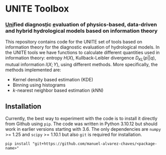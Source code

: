 # UNITE Toolbox
###  <u>Uni</u>fied diagnos<u>t</u>ic <u>e</u>valuation of physics-based, data-driven and hybrid hydrological models based on information theory

This repository contains code for the UNITE set of tools based on information theory for the diagnostic evaluation of hydrological models. In the UNITE tools we have functions to calculate different quantities used in information theory: entropy $H(X)$, Kullback-Leibler divergence $D_{KL}(p||q)$, mutual information $I(X; Y)$, using different methods. More specifically, the methods implemented are:

 - Kernel density based estimation (KDE)
 - Binning using histograms
 - *k*-nearest neighbor based estimation (*k*NN)

## Installation
Currently, the best way to experiment with the code is to install it directly from Github using `pip`. The code was written in Python 3.10.12 but should work in earlier versions starting with 3.6. The only dependencies are `numpy` >= 1.25 and `scipy` >= 1.10.1 but also `git` is required for installation.

```
pip install "git+https://github.com/manuel-alvarez-chaves/<package-name>"
```